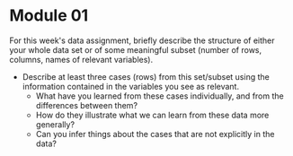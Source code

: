 # Module 01

For this week's data assignment, briefly describe the structure of either your whole data set or of some meaningful subset (number of rows, columns, names of relevant variables).

 * Describe at least three cases (rows) from this set/subset using the information contained in the variables you see as relevant.
     - What have you learned from these cases individually, and from the differences between them?
     - How do they illustrate what we can learn from these data more generally?
     - Can you infer things about the cases that are not explicitly in the data?
